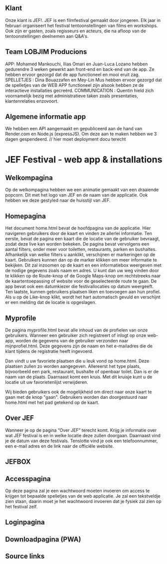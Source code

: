 ## Klant 
Onze klant is JEF!. JEF is een filmfestival gemaakt door jongeren. Elk jaar in februari organiseert het festival tentoonstellingen van films en workshops. Ook zijn er gasten, zoals regisseurs en acteurs, die na afloop van de tentoonstellingen deelnemen aan Q&A's.

## Team LOBJIM Producions
APP: Mohamed Mankouchi, Ilias Omari en Juan-Luca Lozano hebben gedurendre 3 weken gewerkt aan front-end en back-end van de app. Ze hebben ervoor gezorgd dat de app functioneel en mooi eruit zag. 
SPELLETJES : Dina Bouazzafen en Mey-Lin Mus hebben ervoor gezorgd dat de spelletjes van de WEB APP functioneel zijn alsook hebben ze de interactieve installaties gecreërd.
COMMUNICATION : Quentin hield zich voornamelijk bezig met administratieve taken zoals presentaties, klantenrelaties enzovoort.


## Algemene informatie app
We hebben een API aangemaakt en gepubliceerd aan de hand van Render.com en Node.js (expressJS). Om deze aan te maken hebben we 3 dagen gespendeerd. 
// hier moet deployment docu terecht

# JEF Festival - web app & installations

## Welkompagina
Op de welkompagina hebben we een animatie gemaakt van een draaiende popcorn. Dit met het logo van JEF en de naam van de applicatie. Ook hebben we deze gestyled naar de huisstijl van JEF. 

## Homepagina
Het document home.html bevat de hoofdpagina van de applicatie. Hier navigeren gebruikers door de kaart en vinden ze allerlei informatie. Ten eerste, bevat de pagina een kaart die de locatie van de gebruiker bevraagt, zodat deze live kan worden bekeken. De pagina bevat vervolgens een aantal filters, onder meer voor toiletten, restaurants, parken en bushaltes. Afhankelijk van welke filters u aanklikt, verschijnen er markeringen op de kaart. Gebruikers kunnen dan op de marker klikken om meer informatie te bekijken. Dit zal inzoomen op de kaart en een informatiebox weergeven met de nodige gegevens zoals naam en adres. U kunt dan uw weg vinden door te klikken op de Route-knop of de Google Maps-knop om rechtstreeks naar de kaartentoepassing of website voor de geselecteerde route te gaan. De app bevat ook een datumkiezer die festivallocaties op datum weergeeft. Ten laatste, kunnen gebruikers plaatsen liken en toevoegen aan hun profiel. Als u op de Like-knop klikt, wordt het hart automatisch gevuld en verschijnt er een melding dat de locatie is opgeslagen.

## Myprofile
De pagina myprofile.html bevat alle inhoud van de profielen van onze gebruikers. Wanneer een gebruiker zich registreert of inlogt op onze web-app, worden de gegevens van de gebruiker verzonden naar mijnprofiel.html. Deze gegevens zijn de naam en het e-mailadres die de klant tijdens de registratie heeft ingevoerd. 

Dan vindt u uw favoriete plaatsen die u leuk vond op home.html. Deze plaatsen zullen zo worden aangegeven. Allereerst het type plaats, bijvoorbeeld een park, restaurant, bushalte of openbaar toilet. Dan is er de naam van de plaats. Daarnaast komt een kruis. Met dit kruisje kunt u de locatie uit uw favorietenlijst verwijderen. 

Wij bieden gebruikers ook de mogelijkheid om direct naar onze kaart te gaan met de knop "gaan". Gebruikers worden dan doorgestuurd naar home.html met het pad getekend op de kaart. 

## Over JEF
Wanneer je op de pagina “Over JEF” terecht komt. Krijg je informatie over wat JEF festival is en in welke locatie deze zullen doorgaan. Daarnaast vind je de datum van deze festivals. Tenslotte vind je ook een telefoonnummer, een e-mail adres en de link naar de officiële website.

## JEFBOX

## Accesspagina
Op deze pagina zal je een wachtwoord moeten invoeren om access te krijgen tot bepaalde spelletjes van de web applicatie. Je zal een tekstveldje zien staan, daarin moet je het wachtwoord invoeren dat je fysiek zal zien op het festival zelf.

## Loginpagina

## Downloadpagina (PWA)

## Source links





